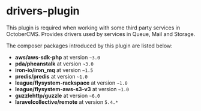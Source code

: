 # drivers-plugin

This plugin is required when working with some third party services in OctoberCMS. Provides drivers used by services in Queue, Mail and Storage.

The composer packages introduced by this plugin are listed below:

- **aws/aws-sdk-php** at version `~3.0`
- **pda/pheanstalk** at version `~3.0`
- **iron-io/iron_mq** at version `~1.5`
- **predis/predis** at version `~1.0`
- **league/flysystem-rackspace** at version `~1.0`
- **league/flysystem-aws-s3-v3** at version `~1.0`
- **guzzlehttp/guzzle** at version `~6.0`
- **laravelcollective/remote** at version `5.4.*`
